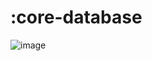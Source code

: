 # :core-database
![image](https://github.com/HMOAA/HMOA_ANDROID/assets/67788699/b2dbd4c6-7859-4c0c-b1a4-1ac4c75b944e)
